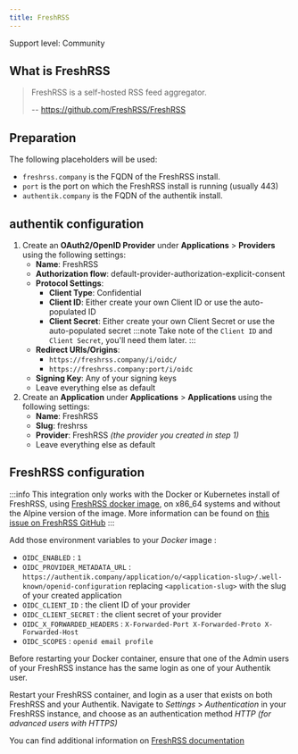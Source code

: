 ```yaml
---
title: FreshRSS
---
```


<span class="badge badge--secondary">Support level: Community</span>

## What is FreshRSS

> FreshRSS is a self-hosted RSS feed aggregator.
>
> -- https://github.com/FreshRSS/FreshRSS

## Preparation

The following placeholders will be used:

-   `freshrss.company` is the FQDN of the FreshRSS install.
-   `port` is the port on which the FreshRSS install is running (usually 443)
-   `authentik.company` is the FQDN of the authentik install.

## authentik configuration

1. Create an **OAuth2/OpenID Provider** under **Applications** > **Providers** using the following settings:
    - **Name**: FreshRSS
    - **Authorization flow**: default-provider-authorization-explicit-consent
    - **Protocol Settings**:
      - **Client Type**: Confidential
      - **Client ID**: Either create your own Client ID or use the auto-populated ID
      - **Client Secret**: Either create your own Client Secret or use the auto-populated secret
:::note
Take note of the `Client ID` and `Client Secret`, you'll need them later.
:::
    - **Redirect URIs/Origins**:
      - `https://freshrss.company/i/oidc/`
      - `https://freshrss.company:port/i/oidc`
    - **Signing Key**: Any of your signing keys
    - Leave everything else as default
2. Create an **Application** under **Applications** > **Applications** using the following settings:
    - **Name**: FreshRSS
    - **Slug**: freshrss
    - **Provider**: FreshRSS _(the provider you created in step 1)_
    - Leave everything else as default

## FreshRSS configuration

:::info
This integration only works with the Docker or Kubernetes install of FreshRSS, using [FreshRSS docker image](https://hub.docker.com/r/freshrss/freshrss/), on x86_64 systems and without the Alpine version of the image. More information can be found on [this issue on FreshRSS GitHub](https://github.com/FreshRSS/FreshRSS/issues/5722)
:::

Add those environment variables to your _Docker_ image :

-   `OIDC_ENABLED` : `1`
-   `OIDC_PROVIDER_METADATA_URL` : `https://authentik.company/application/o/<application-slug>/.well-known/openid-configuration` replacing `<application-slug>` with the slug of your created application
-   `OIDC_CLIENT_ID` : the client ID of your provider
-   `OIDC_CLIENT_SECRET` : the client secret of your provider
-   `OIDC_X_FORWARDED_HEADERS` : `X-Forwarded-Port X-Forwarded-Proto X-Forwarded-Host`
-   `OIDC_SCOPES` : `openid email profile`

Before restarting your Docker container, ensure that one of the Admin users of your FreshRSS instance has the same login as one of your Authentik user.

Restart your FreshRSS container, and login as a user that exists on both FreshRSS and your Authentik.
Navigate to _Settings_ > _Authentication_ in your FreshRSS instance, and choose as an authentication method _HTTP (for advanced users with HTTPS)_

You can find additional information on [FreshRSS documentation](https://freshrss.github.io/FreshRSS/en/admins/16_OpenID-Connect.html)
